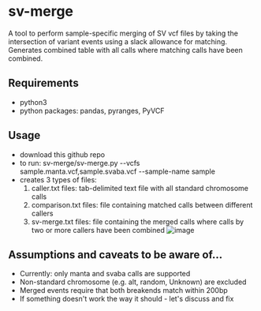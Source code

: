 # sv-merge #
A tool to perform sample-specific merging of SV vcf files by taking the intersection of variant events using a slack allowance for matching.  Generates combined table with all calls where matching calls have been combined.
## Requirements
* python3
* python packages: pandas, pyranges, PyVCF

## Usage
* download this github repo
* to run: sv-merge/sv-merge.py --vcfs sample.manta.vcf,sample.svaba.vcf --sample-name sample
* creates 3 types of files:
  1. caller.txt files: tab-delimited text file with all standard chromosome calls 
  2. comparison.txt files: file containing matched calls between different callers
  3. sv-merge.txt files: file containing the merged calls where calls by two or more callers have been combined
![image](https://github.com/bankhead3/sv-merge/assets/31142967/c55f4a69-011b-4557-8d15-343433a2e4bb)

## Assumptions and caveats to be aware of...
* Currently: only manta and svaba calls are supported 
* Non-standard chromosome (e.g. alt, random, Unknown) are excluded
* Merged events require that both breakends match within 200bp
* If something doesn't work the way it should - let's discuss and fix

